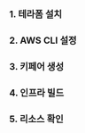 ### 1. 테라폼 설치 ###


### 2. AWS CLI 설정 ###



### 3. 키페어 생성 ###



### 4. 인프라 빌드 ###



### 5. 리소스 확인 ###
